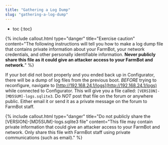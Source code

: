 ```yaml
---
title: "Gathering a Log Dump"
slug: "gathering-a-log-dump"
---
```


* toc
{:toc}


{% include callout.html type="danger" title="Exercise caution" content="The following instructions will tell you how to make a log dump file that contains private information about your FarmBot, your network credentials, and other personally identifiable information. **Never publicly share this file as it could give an attacker access to your FarmBot and network.**" %}

If your bot did not boot properly and you ended back up in Configurator, there will be a dump of log files from the previous boot. *BEFORE* trying to reconfigure, navigate to [http://192.168.24.1/logs](http://192.168.24.1/logs) while connected to Configurator. This will give you a file called: `[VERSION]-[MD5SUM]-logs.sqlite3`. Do *NOT* post that file on the forum or anywhere public. Either email it or send it as a private message on the forum to FarmBot staff.

{% include callout.html type="danger" title="Do not publicly share the [VERSION]-[MD5SUM]-logs.sqlite3 file" content="This file may contain private information that could give an attacker access to your FarmBot and network. Only share this file with FarmBot staff using private communications (such as email)." %}


